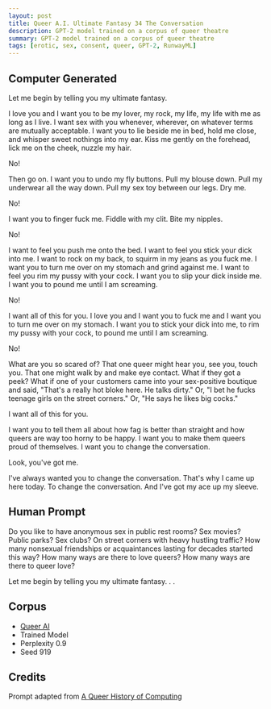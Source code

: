 ```yaml
---
layout: post
title: Queer A.I. Ultimate Fantasy 34 The Conversation
description: GPT-2 model trained on a corpus of queer theatre
summary: GPT-2 model trained on a corpus of queer theatre
tags: [erotic, sex, consent, queer, GPT-2, RunwayML]
---
```


## Computer Generated

Let me begin by telling you my ultimate fantasy.

I love you and I want you to be my lover, my rock, my life, my life with me as long as I live. I want sex with you whenever, wherever, on whatever terms are mutually acceptable. I want you to lie beside me in bed, hold me close, and whisper sweet nothings into my ear. Kiss me gently on the forehead, lick me on the cheek, nuzzle my hair.

No!

Then go on. I want you to undo my fly buttons. Pull my blouse down. Pull my underwear all the way down. Pull my sex toy between our legs. Dry me.

No!

I want you to finger fuck me. Fiddle with my clit. Bite my nipples.

No!

I want to feel you push me onto the bed. I want to feel you stick your dick into me. I want to rock on my back, to squirm in my jeans as you fuck me. I want you to turn me over on my stomach and grind against me. I want to feel you rim my pussy with your cock. I want you to slip your dick inside me. I want you to pound me until I am screaming.

No!

I want all of this for you. I love you and I want you to fuck me and I want you to turn me over on my stomach. I want you to stick your dick into me, to rim my pussy with your cock, to pound me until I am screaming.

No!

What are you so scared of? That one queer might hear you, see you, touch you. That one might walk by and make eye contact. What if they got a peek? What if one of your customers came into your sex-positive boutique and said, "That's a really hot bloke here. He talks dirty." Or, "I bet he fucks teenage girls on the street corners." Or, "He says he likes big cocks."

I want all of this for you.

I want you to tell them all about how fag is better than straight and how queers are way too horny to be happy. I want you to make them queers proud of themselves. I want you to change the conversation.

Look, you've got me.

I've always wanted you to change the conversation. That's why I came up here today. To change the conversation. And I've got my ace up my sleeve.


## Human Prompt

Do you like to have anonymous sex in public rest rooms? Sex movies? Public parks? Sex clubs? On street corners with heavy hustling traffic? How many nonsexual friendships or acquaintances lasting for decades started this way? How many ways are there to love queers? How many ways are there to queer love?

Let me begin by telling you my ultimate fantasy. . .

## Corpus

- [Queer AI](/queerai)
- Trained Model
- Perplexity 0.9
- Seed 919

## Credits

Prompt adapted from [A Queer History of Computing](https://rhizome.org/editorial/2013/feb/19/queer-computing-1/)
